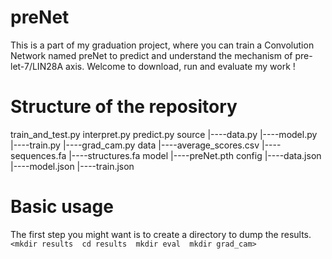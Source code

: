 # preNet
This is a part of my graduation project, where you can train a Convolution Network named preNet to predict and understand the mechanism of pre-let-7/LIN28A axis. Welcome to download, run and evaluate my work !
# Structure of the repository
train_and_test.py  interpret.py  predict.py  source  |----data.py  |----model.py  |----train.py  |----grad_cam.py  data  |----average_scores.csv  |----sequences.fa  |----structures.fa  model  |----preNet.pth  config  |----data.json  |----model.json  |----train.json
# Basic usage
The first step you might want is to create a directory to dump the results.  `<mkdir results  cd results  mkdir eval  mkdir grad_cam>`
